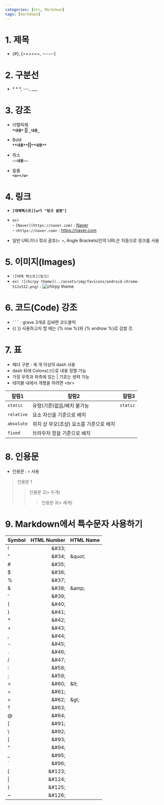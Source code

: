 ```yaml
---
categories: [etc, Markdown]
tags: [markdown]
---
```


# 1. 제목

- {#}, [======, ------]

# 2. 구분선

- \* \* \*, ---, \_\_\_

# 3. 강조

- 이탤릭체<br/>
  **`*내용*` || `_내용_`**

- Bold<br/>
  **`**내용**`||`**내용**`**

- 취소<br/>
  **`~~내용~~`**

- 밑줄<br/>
  **`<u></u>`**

# 4. 링크

- **`[대체텍스트][url "링크 설명"]`**
- `ex) `
  <br/> - `[Naver](https://naver.com)` : [Naver](https://naver.com)
  <br/> - `<https://naver.com>` : <https://naver.com>

- 일반 URL이나 꺾쇠 괄호(`< >`, Angle Brackets)안의 URL은 자동으로 링크를 사용

# 5. 이미지(Images)

- `![대체 텍스트](링크)`
- `ex) ![chirpy theme](../assets/img/favicons/android-chrome-512x512.png)`
  : ![chirpy theme](../../assets/img/favicons/android-chrome-192x192.png)

# 6. 코드(Code) 강조

- **` ``` `** : grave 3개로 감싸면 코드블럭
- &#123;&#123; &#125;&#125; 사용하고자 할 때는 &#123;&#37; row &#37;&#125;와 &#123;&#37; endrow &#37;&#125;로 감쌀 것.

# 7. 표

- 헤더 구분 : 세 개 이상의 dash 사용
- dash 뒤에 Colons(:)으로 내용 정렬 가능
- 가장 우측과 좌측에 있는 \| 기호는 생략 가능
- 테이블 내에서 개행을 하려면 &lt;br&gt;

| 칼럼1      | 칼럼2                                   |    칼럼3 |
| ---------- | --------------------------------------- | -------: |
| `static`   | 유형(기준)없음/배치 불가능              | `static` |
| `relative` | 요소 자신을 기준으로 배치               |          |
| `absolute` | 위치 상 부모(조상) 요소를 기준으로 배치 |          |
| `fixed`    | 브라우저 창을 기준으로 배치             |          |

# 8. 인용문

- 인용문 : `>` 사용

> 인용문 1
>
> > 인용문 2(> 두개)
> >
> > > 인용문 3(> 세개)

# 9. Markdown에서 특수문자 사용하기

| Symbol |        HTML Number | HTML Name      |
| ------ | -----------------: | -------------- |
| !      |  &#38;&#35;33&#59; |                |
| "      |  &#38;&#35;34&#59; | &#38;quot&#59; |
| #      |  &#38;&#35;35&#59; |                |
| $      |  &#38;&#35;36&#59; |                |
| %      |  &#38;&#35;37&#59; |                |
| &      |  &#38;&#35;38&#59; | &#38;amp&#59;  |
| '      |  &#38;&#35;39&#59; |                |
| (      |  &#38;&#35;40&#59; |                |
| )      |  &#38;&#35;41&#59; |                |
| \*     |  &#38;&#35;42&#59; |                |
| +      |  &#38;&#35;43&#59; |                |
| ,      |  &#38;&#35;44&#59; |                |
| -      |  &#38;&#35;45&#59; |                |
| .      |  &#38;&#35;46&#59; |                |
| /      |  &#38;&#35;47&#59; |                |
| :      |  &#38;&#35;58&#59; |                |
| ;      |  &#38;&#35;59&#59; |                |
| <      |  &#38;&#35;60&#59; | &#38;lt&#59;   |
| =      |  &#38;&#35;61&#59; |                |
| >      |  &#38;&#35;62&#59; | &#38;gt&#59;   |
| ?      |  &#38;&#35;63&#59; |                |
| @      |  &#38;&#35;64&#59; |                |
| [      |  &#38;&#35;91&#59; |                |
| \      |  &#38;&#35;92&#59; |
| ]      |  &#38;&#35;93&#59; |                |
| ^      |  &#38;&#35;94&#59; |                |
| \_     |  &#38;&#35;95&#59; |                |
| `      |  &#38;&#35;96&#59; |                |
| {      | &#38;&#35;123&#59; |                |
| \|     | &#38;&#35;124&#59; |                |
| }      | &#38;&#35;125&#59; |                |
| ~      | &#38;&#35;126&#59; |                |
